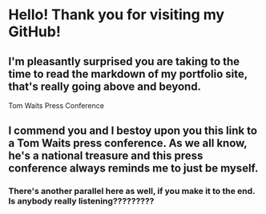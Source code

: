 <h1>Hello! Thank you for visiting my GitHub!</h1>

<h2>I'm pleasantly surprised you are taking to the time to read the markdown of my portfolio site, that's really going above and beyond.</h2>
<Link href={"https://youtu.be/Psk3rmjonQA"} passHref><a>Tom Waits Press Conference</a></Link>
<h2>I commend you and I bestoy upon you this link to a Tom Waits press conference. As we all know, he's a national treasure and this press conference always reminds me to just be myself.</h2>
<h3>There's another parallel here as well, if you make it to the end. Is anybody really listening?????????</h3>
